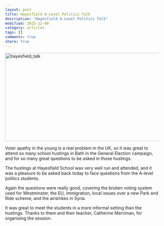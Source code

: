```yaml
---
layout: post
title: Hayesfield A-Level Politics Talk
description: "Hayesfield A-Level Politics Talk"
modified: 2015-12-09
category: articles
tags: []
comments: true
share: true
---
```


<img src="https://farm2.staticflickr.com/1609/24068598784_ce3f6af85e.jpg" width="640" height="288" alt="hayesfield_talk">

Voter apathy in the young is a real problem in the UK, so it was great to attend so many
school hustings in Bath in the General Election campaign, and for so many great questions
to be asked in those hustings.

The hustings at Hayesfield School was very well run and attended, and it was a pleasure
to be asked back today to face questions from the A-level politics students.

Again the questions were really good, covering the broken voting system used for
Westminster, the EU, immigration, local issues over a new Park and Ride scheme, 
and the airstrikes in Syria.

It was great to meet the students in a more informal setting than the hustings. Thanks
to them and their teacher, Catherine Merriman, for organising the session.



